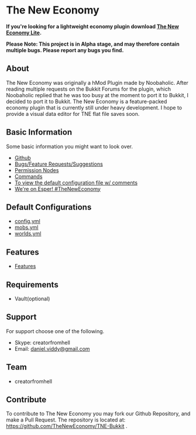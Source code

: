 The New Economy
=============
**If you're looking for a lightweight economy plugin download [The New Economy Lite](http://dev.bukkit.org/bukkit-plugins/tnelite/).**  

**Please Note: This project is in Alpha stage, and may therefore contain multiple bugs. Please report any bugs you find.**  

About
----------
The New Economy was originally a hMod Plugin made by Noobaholic. After reading multiple requests on the Bukkit Forums for the plugin, which Noobaholic replied that he was too busy at the moment to port it to Bukkit, I decided to port it to Bukkit. The New Economy is a feature-packed economy plugin that is currently still under heavy development. I hope to provide a visual data editor for TNE flat file saves soon.  

Basic Information
----------
Some basic information you might want to look over.
- [Github](https://github.com/TheNewEconomy/TNE-Bukkit)
- [Bugs/Feature Requests/Suggestions](https://github.com/TheNewEconomy/TNE-Bukkit/issues)
- [Permission Nodes](http://dev.bukkit.org/bukkit-plugins/tne/pages/permission-nodes/)
- [Commands](http://dev.bukkit.org/bukkit-plugins/tne/pages/commands/)
- [To view the default configuration file w/ comments](http://paste.ubuntu.com/6885962/)
- [We're on Esper! #TheNewEconomy](http://chat.mibbit.com/?server=irc.esper.net&channel=%23TheNewEconomy)

Default Configurations
----------
- [config.yml](https://github.com/TheNewEconomy/TNE-Bukkit/blob/master/config.yml)
- [mobs.yml](https://github.com/TheNewEconomy/TNE-Bukkit/blob/master/mobs.yml)
- [worlds.yml](https://github.com/TheNewEconomy/TNE-Bukkit/blob/master/worlds.yml)

Features
----------
- [Features](http://dev.bukkit.org/bukkit-plugins/tne/pages/features/) 

Requirements
----------
- Vault(optional)  

Support
----------
For support choose one of the following.

- Skype: creatorfromhell
- Email: daniel.viddy@gmail.com  

Team
----------
- creatorfromhell  

Contribute
----------
To contribute to The New Economy you may fork our Github Repository, and make a Pull Request. The repository is located at: https://github.com/TheNewEconomy/TNE-Bukkit .
